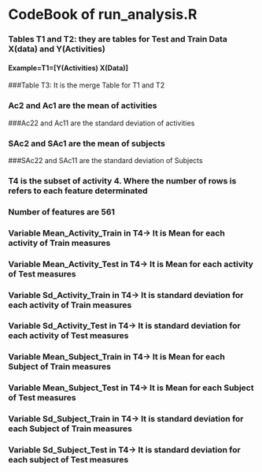 # CodeBook of run_analysis.R
### Tables T1 and T2: they are tables for Test and Train Data X(data) and Y(Activities)
#### Example=T1=[Y(Activities) X(Data)]
###Table T3: It is the  merge Table for T1 and T2 
### Ac2 and Ac1 are the mean of activities 
###Ac22 and Ac11 are the standard deviation of activities 
### SAc2 and SAc1 are the mean of subjects 
###SAc22 and SAc11 are the standard deviation of Subjects 
### T4 is the subset of activity 4. Where the number of rows is refers to each feature determinated
### Number of features are 561
### Variable Mean_Activity_Train in T4-> It is Mean for each activity of Train measures
### Variable Mean_Activity_Test in T4-> It is Mean for each activity of Test measures
### Variable Sd_Activity_Train in T4-> It is standard deviation for each activity of Train measures
### Variable Sd_Activity_Test in T4-> It is standard deviation for each activity of Test measures
### Variable Mean_Subject_Train in T4-> It is Mean for each Subject of Train measures
### Variable Mean_Subject_Test in T4-> It is Mean for each Subject of Test measures
### Variable Sd_Subject_Train in T4-> It is standard deviation for each Subject of Train measures
### Variable Sd_Subject_Test in T4-> It is standard deviation for each subject of Test measures
